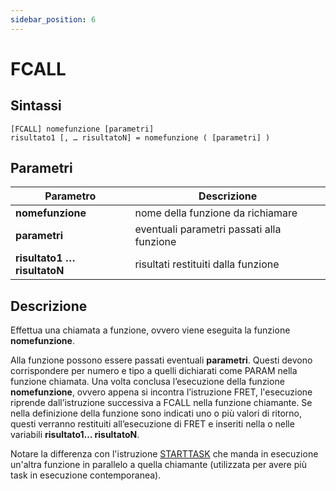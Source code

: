 ```yaml
---
sidebar_position: 6
---
```


# FCALL

## Sintassi

  ```
[FCALL] nomefunzione [parametri]
risultato1 [, … risultatoN] = nomefunzione ( [parametri] )

  ```

## Parametri
|Parametro                       | Descrizione                                         |                
|--------------------------------|-----------------------------------------------------|
| **nomefunzione**               | nome della funzione da richiamare                   |    
| **parametri**                  | eventuali parametri passati alla funzione           |    
| **risultato1 … risultatoN**    | risultati restituiti dalla funzione                 |    

## Descrizione
Effettua una chiamata a funzione, ovvero viene eseguita la funzione **nomefunzione**.

Alla funzione possono essere passati eventuali **parametri**. Questi devono corrispondere per numero e tipo a quelli dichiarati come PARAM nella funzione chiamata.
Una volta conclusa l’esecuzione della funzione **nomefunzione**, ovvero appena si incontra l’istruzione FRET, l'esecuzione riprende dall’istruzione successiva a FCALL nella funzione chiamante.
Se nella definizione della funzione sono indicati uno o più valori di ritorno, questi verranno restituiti all’esecuzione di FRET e inseriti nella o nelle variabili **risultato1… risultatoN**. 

Notare la differenza con l'istruzione  [STARTTASK](../Multitasking/STARTTASK.md) che manda in esecuzione un'altra funzione in parallelo a quella chiamante (utilizzata per avere più task in esecuzione contemporanea). 
